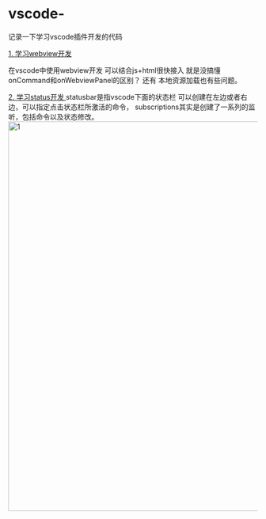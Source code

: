 # vscode-
记录一下学习vscode插件开发的代码

[1. 学习webview开发 ](https://liiked.github.io/VS-Code-Extension-Doc-ZH/#/extension-guides/webview?id=%e8%84%9a%e6%9c%ac%e5%92%8c%e4%bf%a1%e6%81%af%e4%bc%a0%e9%80%92)

在vscode中使用webview开发 可以结合js+html很快接入 就是没搞懂onCommand和onWebviewPanel的区别？ 还有 本地资源加载也有些问题。

[2. 学习status开发 ](https://code.visualstudio.com/api/references/vscode-api#StatusBarItem)
statusbar是指vscode下面的状态栏 可以创建在左边或者右边，可以指定点击状态栏所激活的命令，
subscriptions其实是创建了一系列的监听，包括命令以及状态修改。
<img width="788" alt="1" src="https://user-images.githubusercontent.com/39649322/218249085-f8ae6398-13b5-47b9-8f29-ab307035b021.png">
